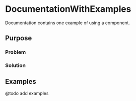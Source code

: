 # DocumentationWithExamples

Documentation contains one example of using a component.

## Purpose

### Problem

### Solution

## Examples

@todo add examples